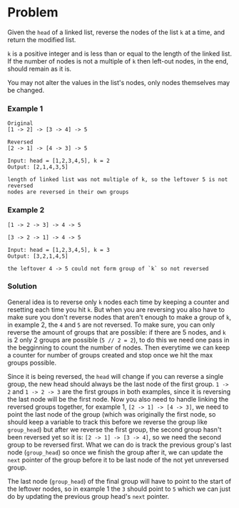 # Problem
Given the `head` of a linked list, reverse the nodes of the list `k` at a time, and return the modified list.

`k` is a positive integer and is less than or equal to the length of the linked list. If the number of nodes is not a multiple of `k` then left-out nodes, in the end, should remain as it is.

You may not alter the values in the list's nodes, only nodes themselves may be changed.


### Example 1
```
Original
[1 -> 2] -> [3 -> 4] -> 5

Reversed
[2 -> 1] -> [4 -> 3] -> 5

Input: head = [1,2,3,4,5], k = 2
Output: [2,1,4,3,5]

length of linked list was not multiple of k, so the leftover 5 is not reversed
nodes are reversed in their own groups
```

### Example 2
```
[1 -> 2 -> 3] -> 4 -> 5

[3 -> 2 -> 1] -> 4 -> 5

Input: head = [1,2,3,4,5], k = 3
Output: [3,2,1,4,5]

the leftover 4 -> 5 could not form group of `k` so not reversed
```


### Solution
General idea is to reverse only `k` nodes each time by keeping a counter and resetting each time you hit `k`. But when you are reversing you also have to make sure you don't reverse nodes that aren't enough to make a group of `k`, in example 2, the `4` and `5` are not reversed. To make sure, you can only reverse the amount of groups that are possible: if there are 5 nodes, and `k` is 2 only 2 groups are possible (`5 // 2 = 2`), to do this we need one pass in the begginning to count the number of nodes. Then everytime we can keep a counter for number of groups created and stop once we hit the max groups possible.

Since it is being reversed, the `head` will change if you can reverse a single group, the new head should always be the last node of the first group. `1 -> 2` and `1 -> 2 -> 3` are the first groups in both examples, since it is reversing the last node will be the first node. Now you also need to handle linking the reversed groups together, for example 1, `[2 -> 1] -> [4 -> 3]`, we need to point the last node of the group (which was originally the first node, so should keep a variable to track this before we reverse the group like `group_head`) but after we reverse the first group, the second group hasn't been reversed yet so it is: `[2 -> 1] -> [3 -> 4]`, so we need the second group to be reversed first. What we can do is track the previous group's last node (`group_head`) so once we finish the group after it, we can update the `next` pointer of the group before it to be last node of the not yet unreversed group.

The last node (`group_head`) of the final group will have to point to the start of the leftover nodes, so in example 1 the `3` should point to `5` which we can just do by updating the previous group head's `next` pointer. 